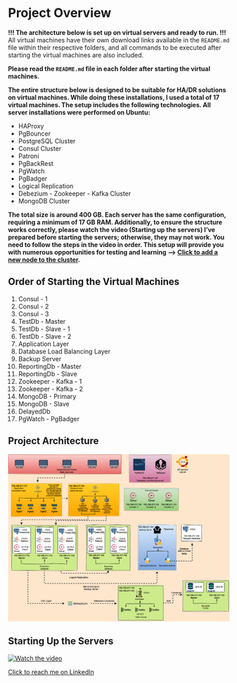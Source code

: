 # Project Overview

**!!! The architecture below is set up on virtual servers and ready to run. !!!**  
All virtual machines have their own download links available in the `README.md` file within their respective folders, and all commands to be executed after starting the virtual machines are also included.

**Please read the `README.md` file in each folder after starting the virtual machines.**  

**The entire structure below is designed to be suitable for HA/DR solutions on virtual machines. While doing these installations, I used a total of 17 virtual machines. The setup includes the following technologies. All server installations were performed on Ubuntu:**

- HAProxy  
- PgBouncer  
- PostgreSQL Cluster  
- Consul Cluster  
- Patroni  
- PgBackRest  
- PgWatch  
- PgBadger  
- Logical Replication  
- Debezium - Zookeeper - Kafka Cluster  
- MongoDB Cluster  

**The total size is around 400 GB. Each server has the same configuration, requiring a minimum of 17 GB RAM. Additionally, to ensure the structure works correctly, please watch the video (Starting up the servers) I’ve prepared before starting the servers; otherwise, they may not work. You need to follow the steps in the video in order. This setup will provide you with numerous opportunities for testing and learning —> [Click to add a new node to the cluster](https://github.com/ProxySeer/PostgresLab/blob/main/How%20to%20add%20a%20new%20node/ReadMe.md).**

## Order of Starting the Virtual Machines

1. Consul - 1  
2. Consul - 2  
3. Consul - 3  
4. TestDb - Master  
5. TestDb - Slave - 1  
6. TestDb - Slave - 2  
7. Application Layer  
8. Database Load Balancing Layer  
9. Backup Server  
10. ReportingDb - Master  
11. ReportingDb - Slave  
12. Zookeeper - Kafka - 1  
13. Zookeeper - Kafka - 2  
14. MongoDB - Primary  
15. MongoDB - Slave  
16. DelayedDb  
17. PgWatch - PgBadger  

## Project Architecture

![Project Architecture](https://github.com/ProxySeer/PostgresLab/blob/main/Project-Architecture/Architecture.gif)

## Starting Up the Servers

[![Watch the video](https://i.hizliresim.com/2o2po04.PNG)](https://www.youtube.com/watch?v=A_PDvBk6i7Y)

[Click to reach me on LinkedIn](https://github.com/ProxySeer/PostgresLab/blob/main/How%20to%20add%20a%20new%20node/ReadMe.md)
